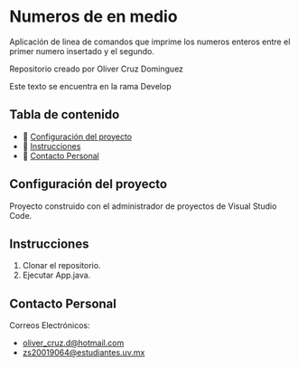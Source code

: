 # Numeros de en medio

Aplicación de linea de comandos que imprime los numeros enteros entre el primer numero insertado y el segundo.

Repositorio creado por Oliver Cruz Dominguez

Este texto se encuentra en la rama Develop

## Tabla de contenido

- :wrench: [Configuración del proyecto](#configuración-del-proyecto)
- :page_facing_up: [Instrucciones](#instrucciones)
- :email: [Contacto Personal](#contacto-personal)

## Configuración del proyecto

Proyecto construido con el administrador de proyectos de Visual Studio Code.

## Instrucciones

1. Clonar el repositorio.
2. Ejecutar App.java.

## Contacto Personal

Correos Electrónicos:
* oliver_cruz.d@hotmail.com
* zs20019064@estudiantes.uv.mx
